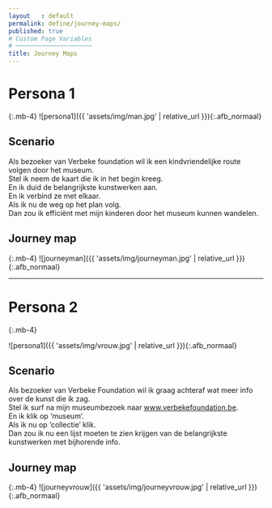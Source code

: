 ```yaml
---
layout   : default
permalink: define/journey-maps/
published: true
# Custom Page Variables
# ─────────────────────
title: Journey Maps
---
```

# Persona 1
{:.mb-4}
![persona1]({{ 'assets/img/man.jpg' | relative_url }}){:.afb_normaal}

## Scenario
Als bezoeker van Verbeke foundation wil ik een kindvriendelijke route volgen door het museum. <br>
Stel ik neem de kaart die ik in het begin kreeg. <br>
En ik duid de belangrijkste kunstwerken aan. <br>
En ik verbind ze met elkaar. <br>
Als ik nu de weg op het plan volg. <br>
Dan zou ik efficiënt met mijn kinderen door het museum kunnen wandelen. <br>

## Journey map
{:.mb-4}
![journeyman]({{ 'assets/img/journeyman.jpg' | relative_url }}){:.afb_normaal}
<hr>

# Persona 2
{:.mb-4}

![persona1]({{ 'assets/img/vrouw.jpg' | relative_url }}){:.afb_normaal} 

## Scenario
Als bezoeker van Verbeke Foundation wil ik graag achteraf wat meer info over de kunst die ik zag. <br>
Stel ik surf na mijn museumbezoek naar www.verbekefoundation.be. <br>
En ik klik op ‘museum’. <br>
Als ik nu op ‘collectie’ klik. <br>
Dan zou ik nu een lijst moeten te zien krijgen van de belangrijkste kunstwerken met bijhorende info. <br>

## Journey map
{:.mb-4}
![journeyvrouw]({{ 'assets/img/journeyvrouw.jpg' | relative_url }}){:.afb_normaal}
